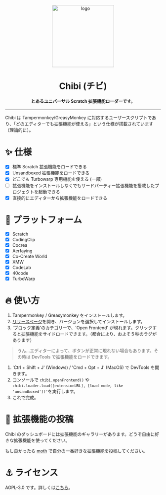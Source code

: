 <div align="center">

<img alt="logo" src="./assets/chibi.png" width="200px">

# Chibi (チビ)

#### とあるユニバーサル Scratch 拡張機能ローダーです。

</div>

---

Chibi は Tampermonkey/GreasyMonkey に対応するユーザースクリプトであり、「どのエディターでも拡張機能が使える」という仕様が搭載されています（理論的に）。

# ✨ 仕様

- [X] 標準 Scratch 拡張機能をロードできる
- [X] Unsandboxed 拡張機能をロードできる
- [X] どこでも Turbowarp 専用機能を使える (一部)
- [ ] 拡張機能をインストールしなくでもサードパーティー拡張機能を搭載したプロジェクトを起動できる
- [X] 直接的にエディターから拡張機能をロードできる

# 🌈 プラットフォーム

- [X] Scratch
- [X] CodingClip
- [X] Cocrea
- [X] Aerfaying
- [X] Co-Create World
- [X] XMW
- [X] CodeLab
- [X] 40code
- [X] TurboWarp

# 🔥 使い方

1. Tampermonkey / Greasymonkey をインストールします。
2. [リリースページ](https://github.com/SimonShiki/chibi/releases)を開き、バージョンを選択してインストールします。
3. 'ブロック定義'のカテゴリーで、'Open Frontend' が現れます。クリックすると拡張機能をサイドロードできます。（都合により、およそ５秒のラグがあります）

> うん…エディターによって、ボタンが正常に現れない場合もあります。その時は DevTools で拡張機能をロードできます。

1. 'Ctrl + Shift + J' (Windows) / 'Cmd + Opt + J' (MacOS) で DevTools を開きます。
2. コンソールで ``chibi.openFrontend()`` や ``chibi.loader.load([extensionURL], [load mode, like 'unsandboxed'])'``を実行します。
3. これで完成。

# 🥰 拡張機能の投稿

Chibi のダッシュボードには拡張機能のギャラリーがあります。どうぞ自由に好きな拡張機能を使ってください。

もし良かったら [moth](https://github.com/SimonShiki/moth) で自分の一番好きな拡張機能を投稿してください。

# ⚓ ライセンス

AGPL-3.0 です。詳しくは[こちら](./LICENSE)。
